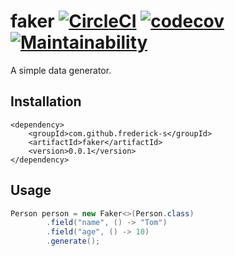 # faker [![CircleCI](https://circleci.com/gh/Frederick-S/faker.svg?style=shield)](https://circleci.com/gh/Frederick-S/faker) [![codecov](https://codecov.io/gh/Frederick-S/faker/branch/master/graph/badge.svg)](https://codecov.io/gh/Frederick-S/faker) [![Maintainability](https://api.codeclimate.com/v1/badges/919bac46411c60085351/maintainability)](https://codeclimate.com/github/Frederick-S/faker/maintainability)
A simple data generator.

## Installation
```
<dependency>
    <groupId>com.github.frederick-s</groupId>
    <artifactId>faker</artifactId>
    <version>0.0.1</version>
</dependency>
```

## Usage
```java
Person person = new Faker<>(Person.class)
        .field("name", () -> "Tom")
        .field("age", () -> 10)
        .generate();
```
